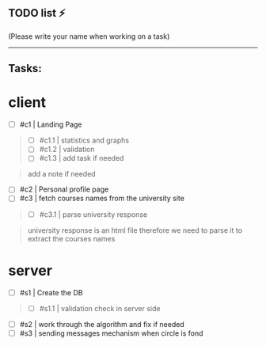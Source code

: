 ## TODO list ⚡

(Please write your name when working on a task)

---

Tasks:
---
# client

-   [ ] #c1 | Landing Page
> - [ ] #c1.1 | statistics and graphs
> - [ ] #c1.2 | validation
> - [ ] #c1.3 | add task if needed

> add a note if needed

-   [ ] #c2 | Personal profile page
-   [ ] #c3 | fetch courses names from the university site
> -   [ ] #c3.1 | parse university response

> university response is an html file therefore we need to parse it to extract the courses names 

# server

-   [ ] #s1 | Create the DB
> -   [ ] #s1.1 | validation check in server side
-   [ ] #s2 | work through the algorithm and fix if needed
-   [ ] #s3 | sending messages mechanism when circle is fond
